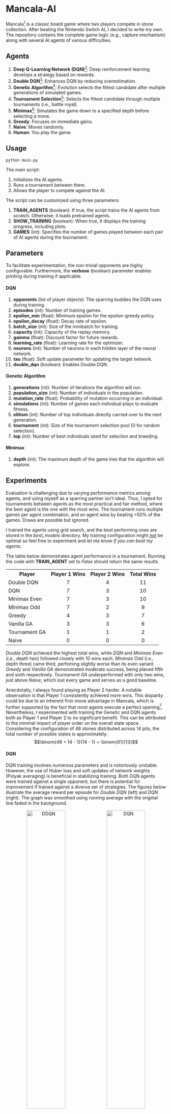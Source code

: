 # Mancala-AI
Mancala[^1] is a classic board game where two players compete in stone collection. After beating the Nintendo Switch AI, I decided to write my own. The repository contains the complete game logic (e.g., capture mechanism) along with several AI agents of various difficulties.
 
## Agents
1. **Deep Q-Learning Network (DQN)**[^2]: Deep reinforcement learning develops a strategy based on rewards.
2. **Double DQN**[^3]: Enhances DQN by reducing overestimation.
1. **Genetic Algorithm**[^4]: Evolution selects the fittest candidate after multiple generations of simulated games.
1. **Tournament Selection**[^5]: Selects the fittest candidate through multiple tournaments (i.e., battle royal).
1. **Minimax**[^6]: Simulates the game down to a specified depth before selecting a move.
1. **Greedy**: Focuses on immediate gains.
1. **Naive**: Moves randomly.
1. **Human**: You play the game.
 
## Usage
    python main.py
    
The main script:
1. Initializes the AI agents.
2. Runs a tournament between them.
3. Allows the player to compete against the AI.

The script can be customized using three parameters:
1. **TRAIN_AGENTS** (boolean): If true, the script trains the AI agents from scratch. Otherwise, it loads pretrained agents.
2. **SHOW_TRAINING** (boolean): When true, it displays the training progress, including plots.
3. **GAMES** (int): Specifies the number of games played between each pair of AI agents during the tournament.

## Parameters
To facilitate experimentation, the non-trivial opponents are highly configurable. Furthermore, the **verbose** (boolean) parameter enables printing during training if applicable.
 
#### DQN
1. **opponents** (list of player objects): The sparring buddies the DQN uses during training.
1. **episodes** (int): Number of training games.
1. **epsilon_min** (float): Minimum epsilon for the epsilon-greedy policy.
1. **epsilon_decay** (float): Decay rate of epsilon.
1. **batch_size** (int): Size of the minibatch for training.
1. **capacity** (int): Capacity of the replay memory.
1. **gamma** (float): Discount factor for future rewards.
1. **learning_rate** (float): Learning rate for the optimizer.
1. **neurons** (int): Number of neurons in each hidden layer of the neural network.
1. **tau** (float): Soft update parameter for updating the target network.
2. **double_dqn** (boolean): Enables Double DQN.
 
#### Genetic Algorithm
1. **generations** (int): Number of iterations the algorithm will run.
1. **population_size** (int): Number of individuals in the population.
1. **mutation_rate** (float): Probability of mutation occurring in an individual.
1. **simulations** (int): Number of games each individual plays to evaluate fitness.
1. **elitism** (int): Number of top individuals directly carried over to the next generation.
1. **tournament** (int): Size of the tournament selection pool (0 for random selection).
1. **top** (int): Number of best individuals used for selection and breeding.
 
#### Minimax
1. **depth** (int): The maximum depth of the game tree that the algorithm will explore.
 
## Experiments
Evaluation is challenging due to varying performance metrics among agents, and using myself as a sparring partner isn't ideal. Thus, I opted for tournaments between agents as the most practical and fair method, where the best agent is the one with the most wins. The tournament runs multiple games per agent combination, and an agent wins by beating >50% of the games. Draws are possible but ignored. 

I trained the agents using grid search, and the best performing ones are stored in the *best_models* directory. My training configuration might <ins>not</ins> be optimal so feel free to experiment and *let me know if you can beat my agents*.

The table below demonstrates agent performance in a tournament. Running the code with **TRAIN_AGENT** set to *False* should return the same results. 

<table align="center">
  <tr>
    <th>Player</th>
    <th>Player 1 Wins</th>
    <th>Player 2 Wins</th>
    <th>Total Wins</th>
  </tr>
  <tr>
    <td>Double DQN</td>
    <td align="center">7</td>
    <td align="center">4</td>
    <td align="center">11</td>
  </tr>
  <tr>
    <td>DQN</td>
    <td align="center">7</td>
    <td align="center">3</td>
    <td align="center">10</td>
  </tr>
  <tr>
    <td>Minimax Even</td>
    <td align="center">7</td>
    <td align="center">3</td>
    <td align="center">10</td>
  </tr>
  <tr>
    <td>Minimax Odd</td>
    <td align="center">7</td>
    <td align="center">2</td>
    <td align="center">9</td>
  </tr>
  <tr>
    <td>Greedy</td>
    <td align="center">4</td>
    <td align="center">3</td>
    <td align="center">7</td>
  </tr>
  <tr>
    <td>Vanilla GA</td>
    <td align="center">3</td>
    <td align="center">3</td>
    <td align="center">6</td>
  </tr>
  <tr>
    <td>Tournament GA</td>
    <td align="center">1</td>
    <td align="center">1</td>
    <td align="center">2</td>
  </tr>
  <tr>
    <td>Naive</td>
    <td align="center">0</td>
    <td align="center">0</td>
    <td align="center">0</td>
  </tr>
</table>

*Double DQN* achieved the highest total wins, while *DQN* and *Minimax Even* (i.e., depth two) followed closely with 10 wins each. *Minimax Odd* (i.e., depth three) came third, perfoming slightly worse than its even variant. *Greedy* and *Vanilla GA* demonstrated moderate success, being placed fifth and sixth respectively. *Tournament GA* underperformed with only two wins, just above *Naive*, which lost every game and serves as a good baseline. 

Anecdotally, I always found playing as Player 2 harder. A notable observation is that Player 1 consistently achieved more wins. This disparity could be due to an inherent first-move advantage in Mancala, which is further supported by the fact that most agents execute a perfect opening[^7]. Nevertheless, I experimented with training the Genetic and DQN agents both as Player 1 and Player 2 to no significant benefit. This can be attributed to the minimal impact of player order on the overall state space. Considering the configuration of 48 stones distributed across 14 pits, the total number of possible states is approximately:
$$\binom{48 + 14 - 1}{14 - 1} = \binom{61}{13}$$
 
#### DQN
DQN training involves numerous parameters and is notoriously unstable. However, the use of Huber loss and soft updates of network weights (Polyak averaging) is beneficial in stabilizing training. Both DQN agents were trained against a single opponent, but there is potential for improvement if trained against a diverse set of strategies. The figures below illustrate the average reward per episode for *Double DQN* (left) and *DQN* (right). The graph was smoothed using running average with the original line faded in the background. 

<p align="center">
 <img src="./plots/ddqn.png" style="width:49%" title="DDQN">
<img src="./plots/dqn.png" style="width:49%" title="DQN">
</p>

Designing a dense and effective reward policy is more of an art than a science. To evaluate the effectiveness of my reward structure in helping the agent win, I plotted the number of wins against the reward received for various training configurations.  The empty upper left corner indicates that agents with low rewards tend to lose. In addition, the dot color denotes the number of steps taken by the agent during an episode. 
<p align="center">
 <img src="./plots/rewards vs wins.png" style="width:70%" title="DDQN">
</p>
 
#### Genetic Algorithm
I often heard in academic circles that *"genetic stuff never works"*. Nevertheless, I decided to give this *underdog* a chance. Both vanilla and tournament selection use the number of wins as fitness to evolve a score distribution for the pits. When the agent acts, the score is multiplied by the number of stones in each pit, and the pit with the highest value is selected as the next move. This method is quite rigid and it does not take into account game mechanics (e.g., bonus round). Furthermore, *Tournament GA* underperformed, likely due to overfitting (i.e., individuals only learned how to beat their peers). The figure below shows the best fitness per generation for *Vanilla GA* (left) and *Tournament GA* (right).

<p align="center">
<img src="./plots/ga_random.png" style="width:49%; height:auto;" title="Vanilla GA">
<img src="./plots/ga_tournament.png" style="width:49%; height:auto;" title="GA Tournament">
</p>
 
#### Minimax
Given proper evaluation, deep explorations can outperform any player. However, the number of possible states grows exponentially, making Minimax slow even with alpha-beta pruning[^8]. An interesting observation is that even depths perform better than odd depths. Intuitively, even depths conclude on the opponent's turn, allowing a safer strategy, assuming optimal play. Conversely, odd depths are riskier since the player does not see the opponent's immediate response.

### Future Work
This project has been immensely fun, and I may add more agents in the future.
 
## References
[^1]: Mancala: https://en.wikipedia.org/wiki/Mancala
[^2]: DQN paper: https://arxiv.org/pdf/1312.5602
[^3]: Double DQN paper: https://arxiv.org/pdf/1509.06461v3
[^4]: Genetic Algortithm: https://en.wikipedia.org/wiki/Genetic_algorithm
[^5]: Tournament Selection: https://en.wikipedia.org/wiki/Tournament_selection#:~:text=Tournament%20selection%20is%20a%20method,at%20random%20from%20the%20population.
[^6]: Minimax Algorithm: https://en.wikipedia.org/wiki/Minimax#:~:text=Minmax%20(sometimes%20Minimax%2C%20MM%20or,case%20(maximum%20loss)%20scenario.
[^7]: Solving Kalah paper: https://naml.us/paper/irving2000_kalah.pdf
[^8]: Alpha-beta pruning: https://en.wikipedia.org/wiki/Alpha%E2%80%93beta_pruning
